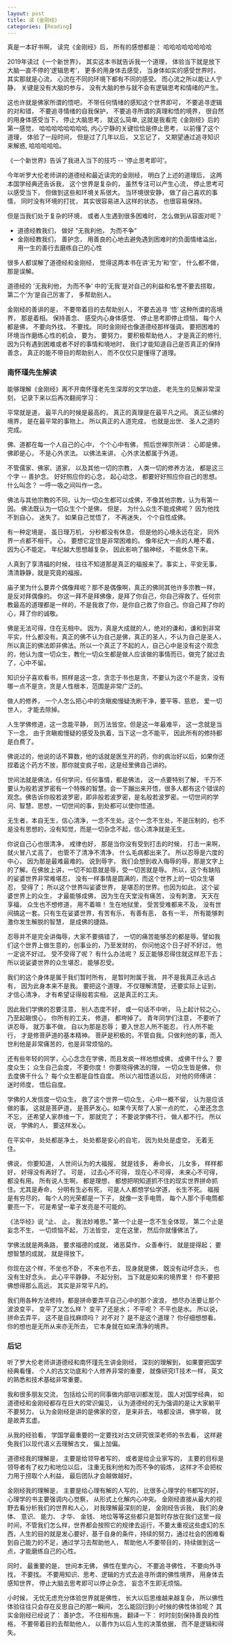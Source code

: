```yaml
---
layout: post
title: 读《金刚经》
categories: [Reading]
---
```


真是一本好书啊， 读完《金刚经》后， 所有的感想都是： 哈哈哈哈哈哈哈哈

2019年读过《一个新世界》， 其实这本书就告诉我一个道理， 体验当下就是放下大脑一直不停的‘逻辑思考’， 更多的用身体去感受， 当身体如实的感受世界时， 其实那就是心流， 心流在不同的环境下都有不同的感受。 而心流之所以能让人宁静， 关键是没有大脑的参与， 没有大脑的参与就不会有逻辑思考和情绪的产生。

这也许就是佛家所谓的悟吧， 不带任何情绪的感知这个世界即可， 不要追寻逻辑的对和错， 不要追寻情绪的自我保护， 不要追寻所谓的真理和悟的境界， 很自然的用身体感受当下， 停止大脑思考， 就这么简单, 这就是我看完《金刚经》后的第一感觉， 哈哈哈哈哈哈哈哈, 内心宁静的关键恰恰是停止思考， 以前懂了这个道理， 体验了一段时间， 但是过了几年以后， 又忘记了， 又期望通过追寻知识来解惑, 哈哈哈哈哈。

《一个新世界》告诉了我进入当下的技巧 -- ‘停止思考即可’。 

今年听罗大伦老师讲的道德经和最近读完的金刚经， 明白了上述的道理后， 这两本国学经典还告诉我， 这个世界是复杂的， 虽然专注可以产生心流， 停止思考可以感受当下， 但做到这些和环境关系很大。 当环境很安静， 做了自己喜欢的事情， 同时没有环境的打扰， 其实很容易进入这样的状态， 也很容易保持。

但是当我们处于复杂的环境， 或者人生遇到很多困难时， 怎么做到从容面对呢？

* 道德经教我们， 做好 “无我利他， 为而不争”
* 金刚经教我们， 善护念， 用善良的心地去避免遇到困难时的负面情绪溢出， 用一生的善行去磨练自己的心性

很多人都误解了道德经和金刚经， 觉得这两本书在讲‘无为’和‘空’， 什么都不做， 那是误解。

道德经的 '无我利他， 为而不争' 中的‘无我’是对自己的利益和名誉不要去捞取， 第二个‘为’是自己厉害了， 多帮助别人。 

金刚经的善讲的是， 不要带着目的去帮助别人， 不要去追寻 ‘悟’ 这种所谓的高境界， 那是着相。 保持善念、 感受内心身体感觉、 停止思考即停止烦恼， 每个人都是佛， 不要向外找， 不要找。 同时金刚经也像道德经那样强调， 要把困难的环境当作磨练心性的机会， 要为， 要努力， 要积极帮助他人， 才是真正的修行, 因为只有遇到困难或者不好的事情和境地时， 我们才能知道自己是否真正的保持善念， 真正的能不带目的帮助别人， 而不仅仅只是懂得了道理。

### 南怀瑾先生解读
能够理解《金刚经》离不开南怀瑾老先生深厚的文学功底， 老先生的见解非常深刻， 记录下来以后再次翻阅学习：

平常就是道， 最平凡的时候是最高的， 真正的真理是在最平凡之间。 真正仙佛的境界， 是在最平常的事物上。 所以真正的人道完成， 也就是出世、 圣人之道的完成。

佛、道都在每一个人自己的心中， 个个心中有佛， 照后世禅宗所讲： 心即是佛， 佛即是心， 不是心外求法。 以佛法来讲， 心外求法都属于外道。

不管儒家、佛家、道家， 以及其他一切的宗教， 人类一切的修养方法， 都是这三个字 -- 善护念。 好好照应你的心念， 起心动念， 都要好好照应你自己的思想。 什么叫念？ 一呼一吸之间叫作一念。 

佛法与其他宗教的不同，认为一切众生都可以成佛，不像其他宗教，认为有第一因。 佛法既认为一切众生个个是佛， 但是， 为什么众生不能成佛呢？ 因为他找不到自心， 迷失了。 如果自己觉悟了， 不再迷失， 个个自性成佛。

有一种定境是， 虽日理万机， 分秒都没有休息， 但是他的心境永远在定， 同外界一点都不相干。 心， 要想它定住是非常困难的。 像年纪大一点的人睡不着， 因为心不能定。 年纪越大思想越复杂， 因此影响了脑神经， 不能休息下来。

人真到了享清福的时候， 往往不知道那是真正的福报来了。事实上，平安无事，清清静静，就是究竟的福报。

庙子里为什么要弄个偶像拜呢？那不是偶像啊，真正的佛同其他许多宗教一样， 是反对拜偶像的。 你这一拜不是拜佛像，是拜了你自己，你自己得救了。任何宗教最高的道理都是一样的，不是我救了你，是你自己救了你自己。你自己拜了你的心，拜了你的诚敬。

佛是无法可得，住在无相中。 因为，真是大成就的人，绝对的谦和，谦和到非常平实，什么都没有。真正的佛不认为自己是佛，真正的圣人，不认为自己是圣人，所以真正的佛法即非佛法。所以一个真正了不起的人，自己心中是没有这个观念的，他认为度一切众生，教化一切众生都是做人应该做的事情而已，做完了就过去了，心中不留。

知识分子喜欢看书，照样是这一念，贪恋于书也是贪，不要认为这个不是贪，没有哪一点不是贪，贪是人性根本，范围是非常广泛的。

做人的修养， 一个人怎么把心中的贪瞋痴慢疑洗刷干净，要平等、慈悲， 爱一切世人， 才能去除掉。

人生学佛修道，这一念能平静， 则万法皆空。但是这一年最难平， 这一念就是当下一念， 由于贪瞋痴慢疑的感受及执着，当下这一念不能平， 因此所有的修持都是白费了。

佛说过的，他说的话不算数，他的话就是医生开的药，你的病治好以后，如果你还捏着这个药方不放，那你就变疯子啦，这是经里佛自己讲的。

世间法就是佛法，任何学问，任何事情，都是佛法， 这一点要特别了解， 千万不要认为般若波罗密有一个特殊的智慧。会一下蹦出来开悟，很多人都有这个错误的观念。佛告诉你般若波罗密，即非般若波罗密，是名般若波罗密。一切世间的学问、智慧、思想，一切世间的事，到处都可以使你悟道。

无生者，本自无生，信心清净，一念不生处。这个一念不生处，不是压制的，也不是没有思想的，没有知觉，而是一切杂念不起，信心清净就是无生。

你说自己心也很清净， 戒律也好， 那是当你没有受到打击的时候， 打击一来啊， 就火冒八丈高了， 也管不了清净不清净， 什么毛病都出来了。 所以忍辱是六度的中心， 因为那是最难最难的。 说到辱字， 我们会想到收入侮辱的辱，那是文字上的了解。在佛放上讲，一切不如意就是辱，受一切苦就是辱。 所以，这个有缺陷的娑婆世界非常难堪忍， 没有一样事情是圆满的，而这个世界上的一切众生堪忍， 受得了； 所以这个世界叫娑婆世界， 是堪忍的世界。也因为如此， 这个娑婆世界上的众生， 才最能够成佛， 因为生在天堂没有痛苦， 没有刺激， 天天在享福， 众生也不想修道， 用不着嘛！ 生在地狱里， 受苦受难都来不及， 没有世间搞这一套。只有生在娑婆世界，有苦有乐， 有善有恶， 各有一半， 所有能够刺激你发生解脱的智慧， 是成佛的捷路。

忍辱并不是完全讲侮辱，大家不要搞错了， 一切的痛苦能够忍的都是辱。譬如我们这个世界上做生意的，创事业的，乃至发财的， 你问他这个日子好不好过， 他一定说不好过。 受不受得了呢？ 有什么办法呢？ 反正能够忍得住就这样忍下去； 所以说娑婆世界的众生堪忍， 能够忍受。 

我们的这个身体是属于我们暂时所有， 是暂时附属于我， 并不是我真正永远占有， 因为此身本来不是我。 要把这个道理， 不仅理解清楚， 还要实际上证到， 才信心清净， 才有希望证得般若实相， 这是真正的工夫。

因此我们学佛的忍要注意， 别人态度不好， 或一句话不中听， 马上起计较之心， 乃至起瞋恨心， 你所有的工夫， 修道， 都垮掉了。 青年同学们注意， 不要听了讲忍辱， 就万事不做， 自以为那是忍辱； 要入世忍人所不能忍， 行人所不能行， 才是修菩萨道的基本精神。 菩萨是积极的，不管自我。只做利他的事，而入世利他是非常痛苦的，也是非常烦恼的。

还有些年轻的同学，心心念念在学佛，而且发疯一样地想成佛， 成佛干什么？ 要度众生； 众生自己会度， 不要你度！ 你要晓得佛法的理， 一切众生皆是佛， 你去度佛干什么？ 每个众生都是自性自度。 所以六祖悟道以后， 对他的师傅讲： 迷时师度， 悟后自度。

学佛的人发信度一切众生， 救了这个世界一切众生， 心中一概不留， 认为是应该做的事， 这就是菩萨道， 是菩萨发心。如果今天帮了人家一点的忙， 心里还念念不忘， 还希望人家恭维一下， 那就完了； 不要说学佛不行， 做人都不行。 所以说， 学佛的人， 要这样发心。

在平实中， 处处都是净土， 处处都是安心的自宅， 因为处处是虚空， 无着无住。

佛说， 你要知道， 人世间认为的大福报， 就是钱多， 寿命长， 儿女多， 样样都好， 好得没有再好了。 可是， 过去心不可得， 现在心不可得， 未来心不可得， 都没有用。 所有说人生啊， 都是理想， 都想把明知道抓不住的现实世界拼命抓住。尤其是寿命， 分明有生必有死， 可是人人都想学仙学道， 长生不死。 福报是有穷尽的， 每个人的光荣都是一下子， 就像一支手电筒， 每个人那个手电筒都要亮一下， 可是希望一辈子发亮是不可能的。 

《法华经》说 “止、 止。 我法妙难思。” 第一个止是一念不生全体现， 第二个止是妄念不生， 一切烦恼不起， 万法皆空， 定在这里， 然后你就懂佛法了。

学佛法就是两条路， 要求福德的成就， 诸恶莫作， 众善奉行， 就是提得起； 要想智慧的成就， 就是得放下。

你现在这个样，不坐也不卧， 不来也不去， 现身就是佛， 既没有动坏念头， 也没有生好念头， 此心平平静静， 不起分别， 当下就是如来的境界里！ 你不要把佛想得那么高远， 其实是非常平凡的。

我们用各种方法修持，都是拼命要弄平自己心中的那个波浪， 想尽办法要让那个波浪变平， 变平了又怎么样？ 变平了还是水； 不平呢？ 不平也是水。 所以说， 拼命去弄平， 这不是自找麻烦吗？ 对不对？ 是不是这个道理？ 你仔细想想看。 你的想也是无所从来亦无所去， 它本身就在如来清净的境界。

### 后记
听了罗大伦老师讲道德经和南怀瑾先生讲金刚经， 深刻的理解到， 如果要把国学经典看懂， 个人的古文功底和个人修养非常的重要， 就像研究IT技术一样， 英文的熟悉和技术基础非常重要。

我和很多朋友交流， 包括给公司的同事做内部培训都发现， 国人对国学经典， 如道德经和金刚经都存在巨大的常识偏见， 认为道德经的无为强调的是让大家躺平不要努力， 认为金刚经是讲的是佛家的空， 是来非去， 啥都没讲， 佛学嘛， 就是故弄玄虚。

从我的经验看， 学国学最重要的一定要找对古文研究很深老师的书去看， 这样避免我们以现代语义去理解古文， 偏上加偏。

道德经我的理解是， 主要是给领导者写的， 或者是给企业家写的， 主要的目标是领导者有了权力和地位以后， 注重无我利他和为而不争的锻炼， 这样才不会把权力用于捞取个人利益， 最后团队才会越做越好。

金刚经我的理解是， 主要是给心理有解的人写的， 比很多心理学的书都写的好， 心理学的书主要强调内心觉察， 从形式上化解内心冲突。 金刚经直接从最大的视野去看分析我们的世界和人心， 对我理解最深刻的是， 金刚经告诉我， 我们的身体、 意识、 能力、 才华、 金钱、 地位等等这些都只是暂时存放在我们这里一段时间，不管我们怎么样，世界都会按照它的规律去运行，不要太重视这些虚幻的东西，人生的目的就是发心要好，基于自身的条件，持续的努力，通过社会的困难看到自己能力的不足，通过学习去帮助他人， 帮助他人不要带目的，持续做到这一点，才能磨练自己的心性。

同时， 最重要的是， 世间本无佛， 佛性在里内心， 不要追寻佛性， 不要向外寻找， 不要找。 不要用知识、思考、逻辑的方式去追寻所谓的佛性境界， 用身体去感知世界， 停止大脑去思考即可以停止杂念， 妄念不生即无烦恼。 

小时候， 无忧无虑充分体验世界就是佛性， 长大以后思维越来越复杂， 所以佛性体验往往只会存在反思自己的那一瞬间， 怎么能回归到小时候的佛性体验呢？ 其实金刚经已经说了： 善护念， 不住相布施， 翻译一下： 时时刻刻保持善良的性格， 不要带着目的去帮助他人， 以善作为以后人生的决策依据， 而不是逻辑和得失。
